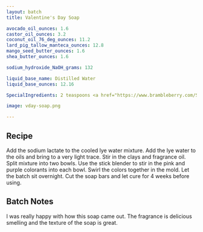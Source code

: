 ```yaml
---
layout: batch
title: Valentine's Day Soap

avocado_oil_ounces: 1.6
castor_oil_ounces: 3.2
coconut_oil_76_deg_ounces: 11.2
lard_pig_tallow_manteca_ounces: 12.8
mango_seed_butter_ounces: 1.6
shea_butter_ounces: 1.6

sodium_hydroxide_NaOH_grams: 132

liquid_base_name: Distilled Water
liquid_base_ounces: 12.16

SpecialIngredients: 2 teaspoons <a href="https://www.brambleberry.com/Sodium-Lactate-P5127.aspx">sodium lactate</a>, 1 tablespoon coarsely ground oatmeal , 1 teaspoon <a href="https://www.brambleberry.com/Electric-Bubble-Gum-Colorant-P4966.aspx">electric bubble gum colorant</a>, 1 teaspoon <a href="https://www.brambleberry.com/Queens-Purple-Mica-P6345.aspx">queen's purple mica</a>, and 1.48 oz. <a href="https://www.brambleberry.com/passionfruit-papaya-fragrance-oil-p3346.aspx">passionfruit papaya fragrance oil</a>.

image: vday-soap.png

---
```


## Recipe
Add the sodium lactate to the cooled lye water mixture.  Add the lye water to the oils and bring to a very light trace. Stir in the clays and fragrance oil. Split mixture into two bowls. Use the stick blender to stir in the pink and purple colorants into each bowl. Swirl the colors together in the mold. Let the batch sit overnight. Cut the soap bars and let cure for 4 weeks before using.

## Batch Notes
I was really happy with how this soap came out. The fragrance is delicious smelling and the texture of the soap is great.